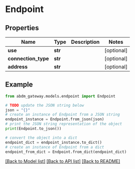 # Endpoint


## Properties

Name | Type | Description | Notes
------------ | ------------- | ------------- | -------------
**use** | **str** |  | [optional] 
**connection_type** | **str** |  | [optional] 
**address** | **str** |  | [optional] 

## Example

```python
from abdm_gateway.models.endpoint import Endpoint

# TODO update the JSON string below
json = "{}"
# create an instance of Endpoint from a JSON string
endpoint_instance = Endpoint.from_json(json)
# print the JSON string representation of the object
print(Endpoint.to_json())

# convert the object into a dict
endpoint_dict = endpoint_instance.to_dict()
# create an instance of Endpoint from a dict
endpoint_from_dict = Endpoint.from_dict(endpoint_dict)
```
[[Back to Model list]](../README.md#documentation-for-models) [[Back to API list]](../README.md#documentation-for-api-endpoints) [[Back to README]](../README.md)


